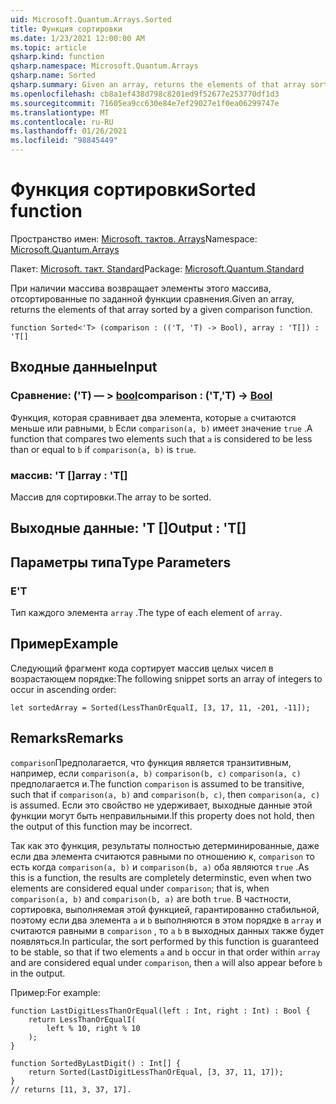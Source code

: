 ```yaml
---
uid: Microsoft.Quantum.Arrays.Sorted
title: Функция сортировки
ms.date: 1/23/2021 12:00:00 AM
ms.topic: article
qsharp.kind: function
qsharp.namespace: Microsoft.Quantum.Arrays
qsharp.name: Sorted
qsharp.summary: Given an array, returns the elements of that array sorted by a given comparison function.
ms.openlocfilehash: cb8a1ef438d798c8201ed9f52677e253770df1d3
ms.sourcegitcommit: 71605ea9cc630e84e7ef29027e1f0ea06299747e
ms.translationtype: MT
ms.contentlocale: ru-RU
ms.lasthandoff: 01/26/2021
ms.locfileid: "98845449"
---
```

# <a name="sorted-function"></a><span data-ttu-id="37cc2-102">Функция сортировки</span><span class="sxs-lookup"><span data-stu-id="37cc2-102">Sorted function</span></span>

<span data-ttu-id="37cc2-103">Пространство имен: [Microsoft. тактов. Arrays](xref:Microsoft.Quantum.Arrays)</span><span class="sxs-lookup"><span data-stu-id="37cc2-103">Namespace: [Microsoft.Quantum.Arrays](xref:Microsoft.Quantum.Arrays)</span></span>

<span data-ttu-id="37cc2-104">Пакет: [Microsoft. такт. Standard](https://nuget.org/packages/Microsoft.Quantum.Standard)</span><span class="sxs-lookup"><span data-stu-id="37cc2-104">Package: [Microsoft.Quantum.Standard](https://nuget.org/packages/Microsoft.Quantum.Standard)</span></span>


<span data-ttu-id="37cc2-105">При наличии массива возвращает элементы этого массива, отсортированные по заданной функции сравнения.</span><span class="sxs-lookup"><span data-stu-id="37cc2-105">Given an array, returns the elements of that array sorted by a given comparison function.</span></span>

```qsharp
function Sorted<'T> (comparison : (('T, 'T) -> Bool), array : 'T[]) : 'T[]
```


## <a name="input"></a><span data-ttu-id="37cc2-106">Входные данные</span><span class="sxs-lookup"><span data-stu-id="37cc2-106">Input</span></span>

### <a name="comparison--tt---bool"></a><span data-ttu-id="37cc2-107">Сравнение: ('T) — > [bool](xref:microsoft.quantum.lang-ref.bool)</span><span class="sxs-lookup"><span data-stu-id="37cc2-107">comparison : ('T,'T) -> [Bool](xref:microsoft.quantum.lang-ref.bool)</span></span>

<span data-ttu-id="37cc2-108">Функция, которая сравнивает два элемента, которые `a` считаются меньше или равными, `b` Если `comparison(a, b)` имеет значение `true` .</span><span class="sxs-lookup"><span data-stu-id="37cc2-108">A function that compares two elements such that `a` is considered to be less than or equal to `b` if `comparison(a, b)` is `true`.</span></span>


### <a name="array--t"></a><span data-ttu-id="37cc2-109">массив: 'T []</span><span class="sxs-lookup"><span data-stu-id="37cc2-109">array : 'T[]</span></span>

<span data-ttu-id="37cc2-110">Массив для сортировки.</span><span class="sxs-lookup"><span data-stu-id="37cc2-110">The array to be sorted.</span></span>



## <a name="output--t"></a><span data-ttu-id="37cc2-111">Выходные данные: 'T []</span><span class="sxs-lookup"><span data-stu-id="37cc2-111">Output : 'T[]</span></span>



## <a name="type-parameters"></a><span data-ttu-id="37cc2-112">Параметры типа</span><span class="sxs-lookup"><span data-stu-id="37cc2-112">Type Parameters</span></span>

### <a name="t"></a><span data-ttu-id="37cc2-113">Е</span><span class="sxs-lookup"><span data-stu-id="37cc2-113">'T</span></span>

<span data-ttu-id="37cc2-114">Тип каждого элемента `array` .</span><span class="sxs-lookup"><span data-stu-id="37cc2-114">The type of each element of `array`.</span></span>

## <a name="example"></a><span data-ttu-id="37cc2-115">Пример</span><span class="sxs-lookup"><span data-stu-id="37cc2-115">Example</span></span>

<span data-ttu-id="37cc2-116">Следующий фрагмент кода сортирует массив целых чисел в возрастающем порядке:</span><span class="sxs-lookup"><span data-stu-id="37cc2-116">The following snippet sorts an array of integers to occur in ascending order:</span></span>

```qsharp
let sortedArray = Sorted(LessThanOrEqualI, [3, 17, 11, -201, -11]);
```

## <a name="remarks"></a><span data-ttu-id="37cc2-117">Remarks</span><span class="sxs-lookup"><span data-stu-id="37cc2-117">Remarks</span></span>

<span data-ttu-id="37cc2-118">`comparison`Предполагается, что функция является транзитивным, например, если `comparison(a, b)` `comparison(b, c)` `comparison(a, c)` предполагается и.</span><span class="sxs-lookup"><span data-stu-id="37cc2-118">The function `comparison` is assumed to be transitive, such that if `comparison(a, b)` and `comparison(b, c)`, then `comparison(a, c)` is assumed.</span></span> <span data-ttu-id="37cc2-119">Если это свойство не удерживает, выходные данные этой функции могут быть неправильными.</span><span class="sxs-lookup"><span data-stu-id="37cc2-119">If this property does not hold, then the output of this function may be incorrect.</span></span>

<span data-ttu-id="37cc2-120">Так как это функция, результаты полностью детерминированные, даже если два элемента считаются равными по отношению к, `comparison` то есть когда `comparison(a, b)` и `comparison(b, a)` оба являются `true` .</span><span class="sxs-lookup"><span data-stu-id="37cc2-120">As this is a function, the results are completely determinstic, even when two elements are considered equal under `comparison`; that is, when `comparison(a, b)` and `comparison(b, a)` are both `true`.</span></span>
<span data-ttu-id="37cc2-121">В частности, сортировка, выполняемая этой функцией, гарантированно стабильной, поэтому если два элемента `a` и `b` выполняются в этом порядке в `array` и считаются равными в `comparison` , то `a` `b` в выходных данных также будет появляться.</span><span class="sxs-lookup"><span data-stu-id="37cc2-121">In particular, the sort performed by this function is guaranteed to be stable, so that if two elements `a` and `b` occur in that order within `array` and are considered equal under `comparison`, then `a` will also appear before `b` in the output.</span></span>

<span data-ttu-id="37cc2-122">Пример:</span><span class="sxs-lookup"><span data-stu-id="37cc2-122">For example:</span></span>

```qsharp
function LastDigitLessThanOrEqual(left : Int, right : Int) : Bool {
    return LessThanOrEqualI(
        left % 10, right % 10
    );
}

function SortedByLastDigit() : Int[] {
    return Sorted(LastDigitLessThanOrEqual, [3, 37, 11, 17]);
}
// returns [11, 3, 37, 17].
```